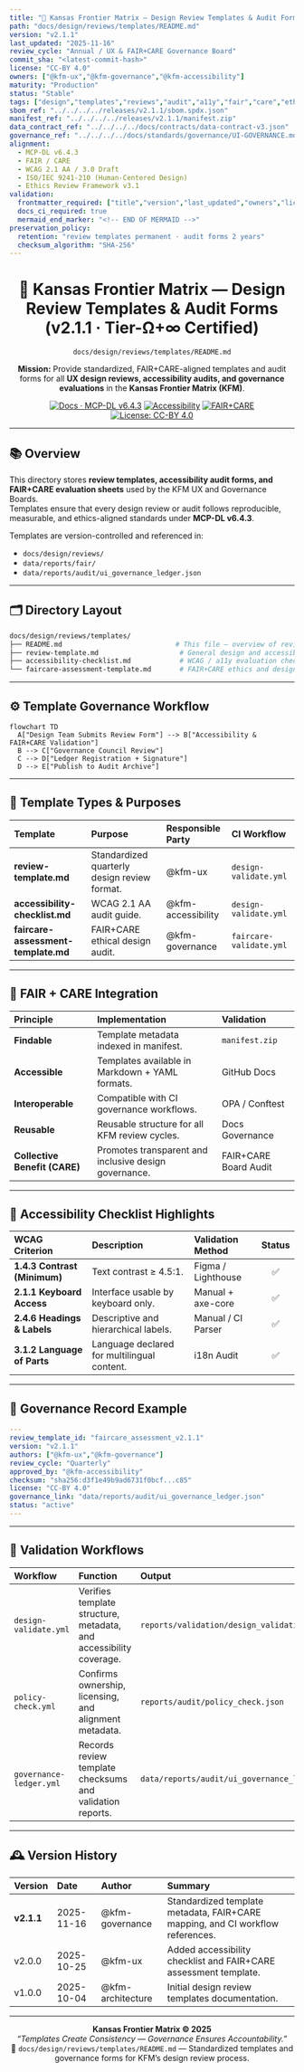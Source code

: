```yaml
---
title: "📄 Kansas Frontier Matrix — Design Review Templates & Audit Forms (Tier-Ω+∞ Certified)"
path: "docs/design/reviews/templates/README.md"
version: "v2.1.1"
last_updated: "2025-11-16"
review_cycle: "Annual / UX & FAIR+CARE Governance Board"
commit_sha: "<latest-commit-hash>"
license: "CC-BY 4.0"
owners: ["@kfm-ux","@kfm-governance","@kfm-accessibility"]
maturity: "Production"
status: "Stable"
tags: ["design","templates","reviews","audit","a11y","fair","care","ethics","governance"]
sbom_ref: "../../../../releases/v2.1.1/sbom.spdx.json"
manifest_ref: "../../../../releases/v2.1.1/manifest.zip"
data_contract_ref: "../../../../docs/contracts/data-contract-v3.json"
governance_ref: "../../../../docs/standards/governance/UI-GOVERNANCE.md"
alignment:
  - MCP-DL v6.4.3
  - FAIR / CARE
  - WCAG 2.1 AA / 3.0 Draft
  - ISO/IEC 9241-210 (Human-Centered Design)
  - Ethics Review Framework v3.1
validation:
  frontmatter_required: ["title","version","last_updated","owners","license"]
  docs_ci_required: true
  mermaid_end_marker: "<!-- END OF MERMAID -->"
preservation_policy:
  retention: "review templates permanent · audit forms 2 years"
  checksum_algorithm: "SHA-256"
---
```


<div align="center">

# 📄 **Kansas Frontier Matrix — Design Review Templates & Audit Forms (v2.1.1 · Tier-Ω+∞ Certified)**  
`docs/design/reviews/templates/README.md`

**Mission:** Provide standardized, FAIR+CARE-aligned templates and audit forms for all **UX design reviews, accessibility audits, and governance evaluations** in the **Kansas Frontier Matrix (KFM)**.

[![Docs · MCP-DL v6.4.3](https://img.shields.io/badge/Docs-MCP--DL%20v6.4.3-blue?logo=markdown)](../../../../docs/)
[![Accessibility](https://img.shields.io/badge/WCAG%202.1%20AA-Compliant-brightgreen)](../../../../docs/standards/accessibility.md)
[![FAIR+CARE](https://img.shields.io/badge/FAIR%2BCARE-Ethics%20Aligned-gold)](../../../../docs/standards/faircare-validation.md)
[![License: CC-BY 4.0](https://img.shields.io/badge/License-CC--BY%204.0-green)](../../../../LICENSE)

</div>

---

## 📚 Overview

This directory stores **review templates, accessibility audit forms, and FAIR+CARE evaluation sheets** used by the KFM UX and Governance Boards.  
Templates ensure that every design review or audit follows reproducible, measurable, and ethics-aligned standards under **MCP-DL v6.4.3**.

Templates are version-controlled and referenced in:
- `docs/design/reviews/`
- `data/reports/fair/`
- `data/reports/audit/ui_governance_ledger.json`

---

## 🗂️ Directory Layout

```bash
docs/design/reviews/templates/
├── README.md                            # This file — overview of review templates
├── review-template.md                    # General design and accessibility review form
├── accessibility-checklist.md            # WCAG / a11y evaluation checklist
└── faircare-assessment-template.md       # FAIR+CARE ethics and design integrity audit form
```

---

## ⚙️ Template Governance Workflow

```mermaid
flowchart TD
  A["Design Team Submits Review Form"] --> B["Accessibility & FAIR+CARE Validation"]
  B --> C["Governance Council Review"]
  C --> D["Ledger Registration + Signature"]
  D --> E["Publish to Audit Archive"]
```
<!-- END OF MERMAID -->

---

## 🧱 Template Types & Purposes

| Template | Purpose | Responsible Party | CI Workflow |
|:--|:--|:--|:--|
| **review-template.md** | Standardized quarterly design review format. | @kfm-ux | `design-validate.yml` |
| **accessibility-checklist.md** | WCAG 2.1 AA audit guide. | @kfm-accessibility | `design-validate.yml` |
| **faircare-assessment-template.md** | FAIR+CARE ethical design audit. | @kfm-governance | `faircare-validate.yml` |

---

## 🧩 FAIR + CARE Integration

| Principle | Implementation | Validation |
|:--|:--|:--|
| **Findable** | Template metadata indexed in manifest. | `manifest.zip` |
| **Accessible** | Templates available in Markdown + YAML formats. | GitHub Docs |
| **Interoperable** | Compatible with CI governance workflows. | OPA / Conftest |
| **Reusable** | Reusable structure for all KFM review cycles. | Docs Governance |
| **Collective Benefit (CARE)** | Promotes transparent and inclusive design governance. | FAIR+CARE Board Audit |

---

## 🧩 Accessibility Checklist Highlights

| WCAG Criterion | Description | Validation Method | Status |
|:--|:--|:--|:--:|
| **1.4.3 Contrast (Minimum)** | Text contrast ≥ 4.5:1. | Figma / Lighthouse | ✅ |
| **2.1.1 Keyboard Access** | Interface usable by keyboard only. | Manual + axe-core | ✅ |
| **2.4.6 Headings & Labels** | Descriptive and hierarchical labels. | Manual / CI Parser | ✅ |
| **3.1.2 Language of Parts** | Language declared for multilingual content. | i18n Audit | ✅ |

---

## 🧠 Governance Record Example

```yaml
---
review_template_id: "faircare_assessment_v2.1.1"
version: "v2.1.1"
authors: ["@kfm-ux","@kfm-governance"]
review_cycle: "Quarterly"
approved_by: "@kfm-accessibility"
checksum: "sha256:d3f1e49b9ad6731f0bcf...c85"
license: "CC-BY 4.0"
governance_link: "data/reports/audit/ui_governance_ledger.json"
status: "active"
---
```

---

## 🧾 Validation Workflows

| Workflow | Function | Output |
|:--|:--|:--|
| `design-validate.yml` | Verifies template structure, metadata, and accessibility coverage. | `reports/validation/design_validation.json` |
| `policy-check.yml` | Confirms ownership, licensing, and alignment metadata. | `reports/audit/policy_check.json` |
| `governance-ledger.yml` | Records review template checksums and validation reports. | `data/reports/audit/ui_governance_ledger.json` |

---

## 🕰 Version History

| Version | Date | Author | Summary |
|:--|:--|:--|:--|
| **v2.1.1** | 2025-11-16 | @kfm-governance | Standardized template metadata, FAIR+CARE mapping, and CI workflow references. |
| v2.0.0 | 2025-10-25 | @kfm-ux | Added accessibility checklist and FAIR+CARE assessment template. |
| v1.0.0 | 2025-10-04 | @kfm-architecture | Initial design review templates documentation. |

---

<div align="center">

**Kansas Frontier Matrix © 2025**  
*“Templates Create Consistency — Governance Ensures Accountability.”*  
📍 `docs/design/reviews/templates/README.md` — Standardized templates and governance forms for KFM’s design review process.

</div>

